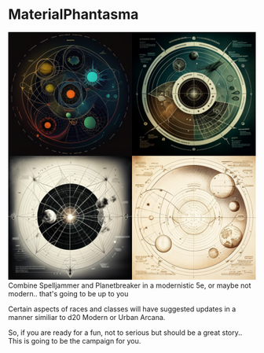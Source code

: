 # MaterialPhantasma
![Picture of 4 sample astral maps](https://github.com/mikeofmany/MaterialPhantasma/blob/main/Misc/map.png)
Combine Spelljammer and Planetbreaker in a modernistic 5e, or maybe not modern.. that's going to be up to you

Certain aspects of races and classes will have suggested updates in a manner similiar to d20 Modern or Urban Arcana.

So, if you are ready for a fun, not to serious but should be a great story.. This is going to be the campaign for you.
